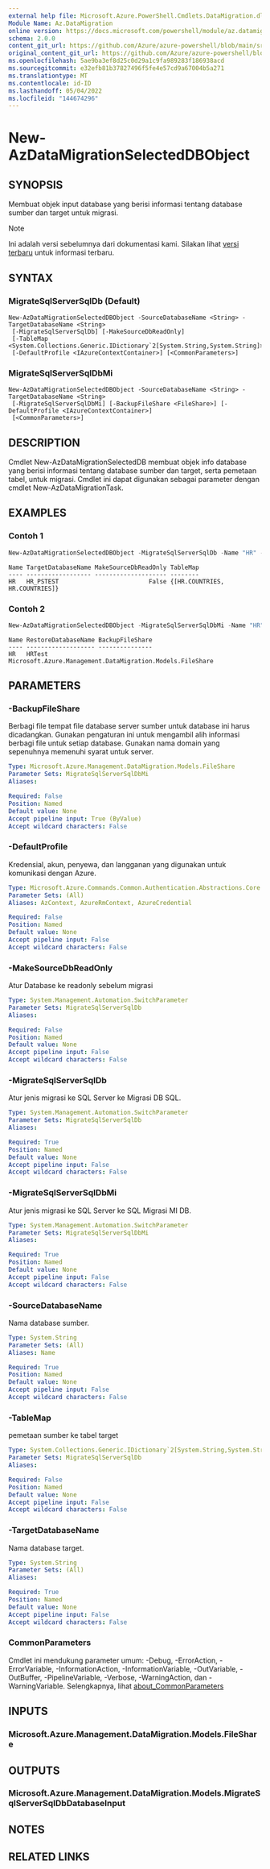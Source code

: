 ```yaml
---
external help file: Microsoft.Azure.PowerShell.Cmdlets.DataMigration.dll-Help.xml
Module Name: Az.DataMigration
online version: https://docs.microsoft.com/powershell/module/az.datamigration/New-AzDataMigrationSelectedDBObject
schema: 2.0.0
content_git_url: https://github.com/Azure/azure-powershell/blob/main/src/DataMigration/DataMigration/help/New-AzDataMigrationSelectedDBObject.md
original_content_git_url: https://github.com/Azure/azure-powershell/blob/main/src/DataMigration/DataMigration/help/New-AzDataMigrationSelectedDBObject.md
ms.openlocfilehash: 5ae9ba3ef8d25c0d29a1c9fa989283f186938acd
ms.sourcegitcommit: e32efb81b37827496f5fe4e57cd9a67004b5a271
ms.translationtype: MT
ms.contentlocale: id-ID
ms.lasthandoff: 05/04/2022
ms.locfileid: "144674296"
---
```

# New-AzDataMigrationSelectedDBObject

## SYNOPSIS
Membuat objek input database yang berisi informasi tentang database sumber dan target untuk migrasi.

> [!NOTE]
>Ini adalah versi sebelumnya dari dokumentasi kami. Silakan lihat [versi terbaru](/powershell/module/az.datamigration/new-azdatamigrationselecteddbobject) untuk informasi terbaru.

## SYNTAX

### MigrateSqlServerSqlDb (Default)
```
New-AzDataMigrationSelectedDBObject -SourceDatabaseName <String> -TargetDatabaseName <String>
 [-MigrateSqlServerSqlDb] [-MakeSourceDbReadOnly]
 [-TableMap <System.Collections.Generic.IDictionary`2[System.String,System.String]>]
 [-DefaultProfile <IAzureContextContainer>] [<CommonParameters>]
```

### MigrateSqlServerSqlDbMi
```
New-AzDataMigrationSelectedDBObject -SourceDatabaseName <String> -TargetDatabaseName <String>
 [-MigrateSqlServerSqlDbMi] [-BackupFileShare <FileShare>] [-DefaultProfile <IAzureContextContainer>]
 [<CommonParameters>]
```

## DESCRIPTION
Cmdlet New-AzDataMigrationSelectedDB membuat objek info database yang berisi informasi tentang database sumber dan target, serta pemetaan tabel, untuk migrasi. Cmdlet ini dapat digunakan sebagai parameter dengan cmdlet New-AzDataMigrationTask.

## EXAMPLES

### Contoh 1
```powershell
New-AzDataMigrationSelectedDBObject -MigrateSqlServerSqlDb -Name "HR" -TargetDatabaseName "HR_PSTEST" -TableMap $tableMap
```

```output
Name TargetDatabaseName MakeSourceDbReadOnly TableMap
---- ------------------ -------------------- --------
HR   HR_PSTEST                         False {[HR.COUNTRIES, HR.COUNTRIES]}
```

### Contoh 2
```powershell
New-AzDataMigrationSelectedDBObject -MigrateSqlServerSqlDbMi -Name "HR" -TargetDatabaseName "HR_PSTEST" -BackupFileShare $backupFileShare
```

```output
Name RestoreDatabaseName BackupFileShare
---- ------------------- ---------------
HR   HRTest              Microsoft.Azure.Management.DataMigration.Models.FileShare
```

## PARAMETERS

### -BackupFileShare
Berbagi file tempat file database server sumber untuk database ini harus dicadangkan.
Gunakan pengaturan ini untuk mengambil alih informasi berbagi file untuk setiap database.
Gunakan nama domain yang sepenuhnya memenuhi syarat untuk server.

```yaml
Type: Microsoft.Azure.Management.DataMigration.Models.FileShare
Parameter Sets: MigrateSqlServerSqlDbMi
Aliases:

Required: False
Position: Named
Default value: None
Accept pipeline input: True (ByValue)
Accept wildcard characters: False
```

### -DefaultProfile
Kredensial, akun, penyewa, dan langganan yang digunakan untuk komunikasi dengan Azure.

```yaml
Type: Microsoft.Azure.Commands.Common.Authentication.Abstractions.Core.IAzureContextContainer
Parameter Sets: (All)
Aliases: AzContext, AzureRmContext, AzureCredential

Required: False
Position: Named
Default value: None
Accept pipeline input: False
Accept wildcard characters: False
```

### -MakeSourceDbReadOnly
Atur Database ke readonly sebelum migrasi

```yaml
Type: System.Management.Automation.SwitchParameter
Parameter Sets: MigrateSqlServerSqlDb
Aliases:

Required: False
Position: Named
Default value: None
Accept pipeline input: False
Accept wildcard characters: False
```

### -MigrateSqlServerSqlDb
Atur jenis migrasi ke SQL Server ke Migrasi DB SQL.

```yaml
Type: System.Management.Automation.SwitchParameter
Parameter Sets: MigrateSqlServerSqlDb
Aliases:

Required: True
Position: Named
Default value: None
Accept pipeline input: False
Accept wildcard characters: False
```

### -MigrateSqlServerSqlDbMi
Atur jenis migrasi ke SQL Server ke SQL Migrasi MI DB.

```yaml
Type: System.Management.Automation.SwitchParameter
Parameter Sets: MigrateSqlServerSqlDbMi
Aliases:

Required: True
Position: Named
Default value: None
Accept pipeline input: False
Accept wildcard characters: False
```

### -SourceDatabaseName
Nama database sumber.

```yaml
Type: System.String
Parameter Sets: (All)
Aliases: Name

Required: True
Position: Named
Default value: None
Accept pipeline input: False
Accept wildcard characters: False
```

### -TableMap
pemetaan sumber ke tabel target

```yaml
Type: System.Collections.Generic.IDictionary`2[System.String,System.String]
Parameter Sets: MigrateSqlServerSqlDb
Aliases:

Required: False
Position: Named
Default value: None
Accept pipeline input: False
Accept wildcard characters: False
```

### -TargetDatabaseName
Nama database target.

```yaml
Type: System.String
Parameter Sets: (All)
Aliases:

Required: True
Position: Named
Default value: None
Accept pipeline input: False
Accept wildcard characters: False
```

### CommonParameters
Cmdlet ini mendukung parameter umum: -Debug, -ErrorAction, -ErrorVariable, -InformationAction, -InformationVariable, -OutVariable, -OutBuffer, -PipelineVariable, -Verbose, -WarningAction, dan -WarningVariable. Selengkapnya, lihat [about_CommonParameters](http://go.microsoft.com/fwlink/?LinkID=113216)

## INPUTS

### Microsoft.Azure.Management.DataMigration.Models.FileShare

## OUTPUTS

### Microsoft.Azure.Management.DataMigration.Models.MigrateSqlServerSqlDbDatabaseInput

## NOTES

## RELATED LINKS
